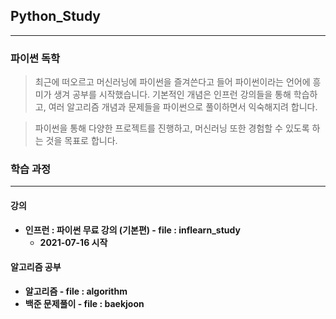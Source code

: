 ## Python_Study
---
### 파이썬 독학
> 최근에 떠오르고 머신러닝에 파이썬을 즐겨쓴다고 들어 파이썬이라는 언어에 흥미가 생겨 공부를 시작했습니다. 기본적인 개념은 인프런 강의들을 통해 학습하고, 여러 알고리즘 개념과 문제들을 파이썬으로 풀이하면서 익숙해지려 합니다.

> 파이썬을 통해 다양한 프로젝트를 진행하고, 머신러닝 또한 경험할 수 있도록 하는 것을 목표로 합니다. 

### 학습 과정
---

#### <b>강의<b> 
+ 인프런 : 파이썬 무료 강의 (기본편) - file : inflearn_study
    + 2021-07-16 시작


#### <b>알고리즘 공부 <b>
+ 알고리즘 - file : algorithm
+ 백준 문제풀이 - file : baekjoon

